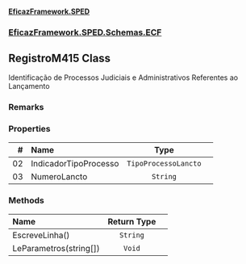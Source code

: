 #### [EficazFramework.SPED](EficazFrameworkSPED.md 'EficazFramework SPED')
### [EficazFramework.SPED.Schemas.ECF](EficazFramework.SPED.Schemas.ECF.md 'EficazFramework.SPED.Schemas.ECF')

## RegistroM415 Class

Identificação de Processos Judiciais e Administrativos Referentes ao Lançamento

### Remarks
### Properties

| # | Name | Type | |
| ---: | :--- | :---: | :--- |
| 02 | IndicadorTipoProcesso | `TipoProcessoLancto` |  |
| 03 | NumeroLancto | `String` |  |
### Methods

| Name | Return Type | |
| :--- | :---: | :--- |
| EscreveLinha() | `String` |  |
| LeParametros(string[]) | `Void` |  |
